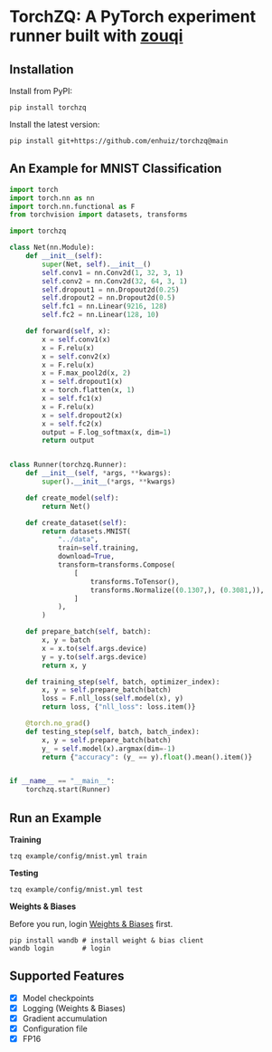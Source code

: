 # TorchZQ: A PyTorch experiment runner built with [zouqi](https://github.com/enhuiz/zouqi)

## Installation

Install from PyPI:

```
pip install torchzq
```

Install the latest version:

```
pip install git+https://github.com/enhuiz/torchzq@main
```

## An Example for MNIST Classification

```python
import torch
import torch.nn as nn
import torch.nn.functional as F
from torchvision import datasets, transforms

import torchzq

class Net(nn.Module):
    def __init__(self):
        super(Net, self).__init__()
        self.conv1 = nn.Conv2d(1, 32, 3, 1)
        self.conv2 = nn.Conv2d(32, 64, 3, 1)
        self.dropout1 = nn.Dropout2d(0.25)
        self.dropout2 = nn.Dropout2d(0.5)
        self.fc1 = nn.Linear(9216, 128)
        self.fc2 = nn.Linear(128, 10)

    def forward(self, x):
        x = self.conv1(x)
        x = F.relu(x)
        x = self.conv2(x)
        x = F.relu(x)
        x = F.max_pool2d(x, 2)
        x = self.dropout1(x)
        x = torch.flatten(x, 1)
        x = self.fc1(x)
        x = F.relu(x)
        x = self.dropout2(x)
        x = self.fc2(x)
        output = F.log_softmax(x, dim=1)
        return output


class Runner(torchzq.Runner):
    def __init__(self, *args, **kwargs):
        super().__init__(*args, **kwargs)

    def create_model(self):
        return Net()

    def create_dataset(self):
        return datasets.MNIST(
            "../data",
            train=self.training,
            download=True,
            transform=transforms.Compose(
                [
                    transforms.ToTensor(),
                    transforms.Normalize((0.1307,), (0.3081,)),
                ]
            ),
        )

    def prepare_batch(self, batch):
        x, y = batch
        x = x.to(self.args.device)
        y = y.to(self.args.device)
        return x, y

    def training_step(self, batch, optimizer_index):
        x, y = self.prepare_batch(batch)
        loss = F.nll_loss(self.model(x), y)
        return loss, {"nll_loss": loss.item()}

    @torch.no_grad()
    def testing_step(self, batch, batch_index):
        x, y = self.prepare_batch(batch)
        y_ = self.model(x).argmax(dim=-1)
        return {"accuracy": (y_ == y).float().mean().item()}


if __name__ == "__main__":
    torchzq.start(Runner)
```

## Run an Example

**Training**

```
tzq example/config/mnist.yml train
```

**Testing**

```
tzq example/config/mnist.yml test
```

**Weights & Biases**

Before you run, login [Weights & Biases](https://docs.wandb.ai/quickstart) first.

```
pip install wandb # install weight & bias client
wandb login       # login
```

## Supported Features

- [x] Model checkpoints
- [x] Logging (Weights & Biases)
- [x] Gradient accumulation
- [x] Configuration file
- [x] FP16
